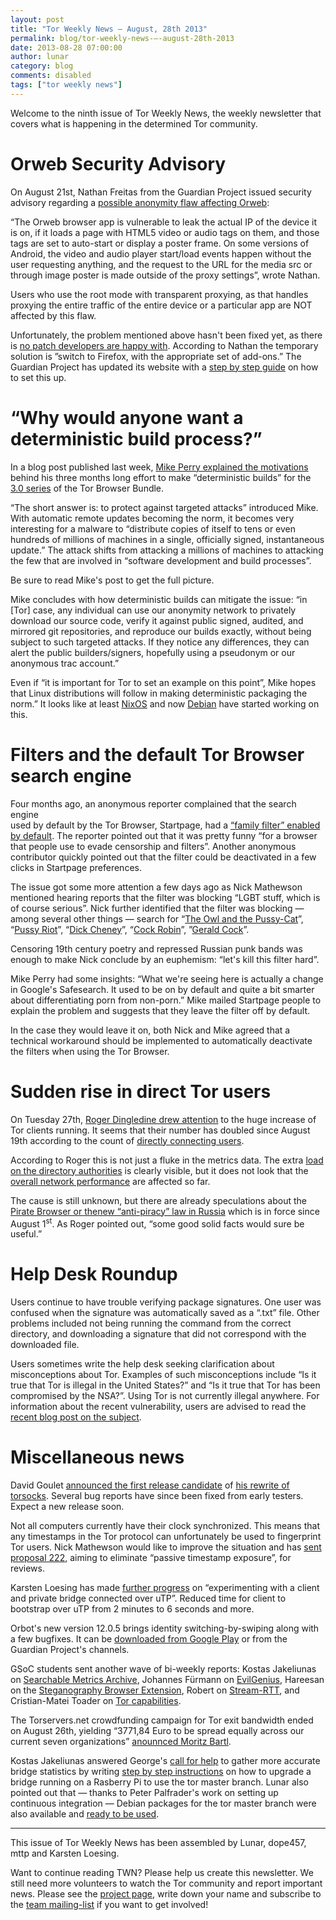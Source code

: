 ```yaml
---
layout: post
title: "Tor Weekly News — August, 28th 2013"
permalink: blog/tor-weekly-news-—-august-28th-2013
date: 2013-08-28 07:00:00
author: lunar
category: blog
comments: disabled
tags: ["tor weekly news"]
---
```


Welcome to the ninth issue of Tor Weekly News, the weekly newsletter that covers what is happening in the determined Tor community.

Orweb Security Advisory
=======================

On August 21st, Nathan Freitas from the Guardian Project issued security advisory regarding a [possible anonymity flaw affecting Orweb](https://lists.torproject.org/pipermail/tor-talk/2013-August/029503.html):

“The Orweb browser app is vulnerable to leak the actual IP of the device it is on, if it loads a page with HTML5 video or audio tags on them, and those tags are set to auto-start or display a poster frame. On some versions of Android, the video and audio player start/load events happen without the user requesting anything, and the request to the URL for the media src or through image poster is made outside of the proxy settings”, wrote Nathan.

Users who use the root mode with transparent proxying, as that handles proxying the entire traffic of the entire device or a particular app are NOT affected by this flaw.

Unfortunately, the problem mentioned above hasn't been fixed yet, as there is [no patch developers are happy with](https://lists.torproject.org/pipermail/news-team/2013-August/000019.html). According to Nathan the temporary solution is ”switch to Firefox, with the appropriate set of add-ons.” The Guardian Project has updated its website with a [step by step guide](https://guardianproject.info/apps/proxymob-firefox-add-on/) on how to set this up.

“Why would anyone want a deterministic build process?”
======================================================

In a blog post published last week, [Mike Perry explained the motivations](https://blog.torproject.org/blog/deterministic-builds-part-one-cyberwar-and-global-compromise) behind his three months long effort to make “deterministic builds” for the [3.0 series](https://blog.torproject.org/category/tags/tbb-30) of the Tor Browser Bundle.

“The short answer is: to protect against targeted attacks” introduced Mike. With automatic remote updates becoming the norm, it becomes very interesting for a malware to “distribute copies of itself to tens or even hundreds of millions of machines in a single, officially signed, instantaneous update.” The attack shifts from attacking a millions of machines to attacking the few that are involved in “software development and build processes”.

Be sure to read Mike's post to get the full picture.

Mike concludes with how deterministic builds can mitigate the issue: “in [Tor] case, any individual can use our anonymity network to privately download our source code, verify it against public signed, audited, and mirrored git repositories, and reproduce our builds exactly, without being subject to such targeted attacks. If they notice any differences, they can alert the public builders/signers, hopefully using a pseudonym or our anonymous trac account.”

Even if “it is important for Tor to set an example on this point”, Mike hopes that Linux distributions will follow in making deterministic packaging the norm.” It looks like at least [NixOS](http://lists.science.uu.nl/pipermail/nix-dev/2013-June/011357.html) and now [Debian](https://wiki.debian.org/ReproducibleBuilds) have started working on this.

Filters and the default Tor Browser search engine
=================================================

Four months ago, an anonymous reporter complained that the search engine  
 used by default by the Tor Browser, Startpage, had a [“family filter” enabled by default](https://bugs.torproject.org/8839). The reporter pointed out that it was pretty funny “for a browser that people use to evade censorship and filters”. Another anonymous contributor quickly pointed out that the filter could be deactivated in a few clicks in Startpage preferences.

The issue got some more attention a few days ago as Nick Mathewson mentioned hearing reports that the filter was blocking “LGBT stuff, which is of course serious”. Nick further identified that the filter was blocking — among several other things — search for “[The Owl and the Pussy-Cat](https://en.wikipedia.org/wiki/The_Owl_and_the_Pussycat)”, “[Pussy Riot](https://en.wikipedia.org/wiki/Pussy_Riot)”, “[Dick Cheney](https://en.wikipedia.org/wiki/Dick_Cheney)”, “[Cock Robin](https://en.wikipedia.org/wiki/Cock_Robin_%28band%29)”, ”[Gerald Cock](https://en.wikipedia.org/wiki/Gerald_Cock)”.

Censoring 19th century poetry and repressed Russian punk bands was enough to make Nick conclude by an euphemism: “let's kill this filter hard”.

Mike Perry had some insights: “What we're seeing here is actually a change in Google's Safesearch. It used to be on by default and quite a bit smarter about differentiating porn from non-porn.” Mike mailed Startpage people to explain the problem and suggests that they leave the filter off by default.

In the case they would leave it on, both Nick and Mike agreed that a technical workaround should be implemented to automatically deactivate the filters when using the Tor Browser.

Sudden rise in direct Tor users
===============================

On Tuesday 27th, [Roger Dingledine drew attention](https://lists.torproject.org/pipermail/tor-talk/2013-August/029582.html) to the huge increase of Tor clients running. It seems that their number has doubled since August 19th according to the count of [directly connecting users](https://metrics.torproject.org/users.html?graph=direct-users&start=2013-05-29&end=2013-08-27&country=all&events=off#direct-users).

According to Roger this is not just a fluke in the metrics data. The extra [load on the directory authorities](https://metrics.torproject.org/network.html#dirbytes) is clearly visible, but it does not look that the [overall network performance](https://metrics.torproject.org/performance.html) are affected so far.

The cause is still unknown, but there are already speculations about the [Pirate Browser or the](https://lists.torproject.org/pipermail/tor-talk/2013-August/029584.html)[new “anti-piracy” law in Russia](https://lists.torproject.org/pipermail/tor-talk/2013-August/029583.html) which is in force since August 1<sup>st</sup>. As Roger pointed out, “some good solid facts would sure be useful.”

Help Desk Roundup
=================

Users continue to have trouble verifying package signatures. One user was confused when the signature was automatically saved as a “.txt” file. Other problems included not being running the command from the correct directory, and downloading a signature that did not correspond with the downloaded file.

Users sometimes write the help desk seeking clarification about misconceptions about Tor. Examples of such misconceptions include “Is it true that Tor is illegal in the United States?” and “Is it true that Tor has been compromised by the NSA?”. Using Tor is not currently illegal anywhere. For information about the recent vulnerability, users are advised to read the [recent blog post on the subject](https://blog.torproject.org/blog/hidden-services-current-events-and-freedom-hosting).

Miscellaneous news
==================

David Goulet [announced the first release candidate](https://lists.torproject.org/pipermail/tor-dev/2013-August/005319.html) of [his rewrite of torsocks](https://github.com/dgoulet/torsocks). Several bug reports have since been fixed from early testers. Expect a new release soon.

Not all computers currently have their clock synchronized. This means that any timestamps in the Tor protocol can unfortunately be used to fingerprint Tor users. Nick Mathewson would like to improve the situation and has [sent proposal 222](https://lists.torproject.org/pipermail/tor-dev/2013-August/005302.html), aiming to eliminate “passive timestamp exposure”, for reviews.

Karsten Loesing has made [further progress](https://bugs.torproject.org/9166#comment:25) on “experimenting with a client and private bridge connected over uTP”. Reduced time for client to bootstrap over uTP from 2 minutes to 6 seconds and more.

Orbot's new version 12.0.5 brings identity switching-by-swiping along with a few bugfixes. It can be [downloaded from Google Play](https://play.google.com/store/apps/details?id=org.torproject.android) or from the Guardian Project's channels.

GSoC students sent another wave of bi-weekly reports: Kostas Jakeliunas on [Searchable Metrics Archive](https://lists.torproject.org/pipermail/tor-dev/2013-August/005310.html), Johannes Fürmann on [EvilGenius](https://lists.torproject.org/pipermail/tor-dev/2013-August/005317.html), Hareesan on the [Steganography Browser Extension](https://lists.torproject.org/pipermail/tor-dev/2013-August/005320.html), Robert on [Stream-RTT](https://lists.torproject.org/pipermail/tor-dev/2013-August/005323.html), and Cristian-Matei Toader on [Tor capabilities](https://lists.torproject.org/pipermail/tor-dev/2013-August/005327.html).

The Torservers.net crowdfunding campaign for Tor exit bandwidth ended on August 26th, yielding “3771,84 Euro to be spread equally across our current seven organizations” [anounnced Moritz Bartl](https://lists.torproject.org/pipermail/tor-relays/2013-August/002544.html).

Kostas Jakeliunas answered George's [call for help](https://lists.torproject.org/pipermail/tor-relays/2013-August/002477.html) to gather more accurate bridge statistics by writing [step by step instructions](https://lists.torproject.org/pipermail/tor-relays/2013-August/002500.html) on how to upgrade a bridge running on a Rasberry Pi to use the tor master branch. Lunar also pointed out that — thanks to Peter Palfrader's work on setting up continuous integration — Debian packages for the tor master branch were also available and [ready to be used](https://lists.torproject.org/pipermail/tor-relays/2013-August/002503.html).

* * * * *

This issue of Tor Weekly News has been assembled by Lunar, dope457, mttp and Karsten Loesing.

Want to continue reading TWN? Please help us create this newsletter. We still need more volunteers to watch the Tor community and report important news. Please see the [project page](https://trac.torproject.org/projects/tor/wiki/TorWeeklyNews), write down your name and subscribe to the [team mailing-list](https://lists.torproject.org/cgi-bin/mailman/listinfo/news-team) if you want to get involved!
